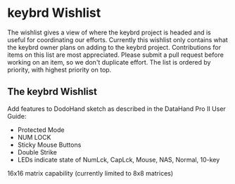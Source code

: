 keybrd Wishlist
===============
The wishlist gives a view of where the keybrd project is headed and is useful for coordinating our efforts.
Currently this wishlist only contains what the keybrd owner plans on adding to the keybrd project.
Contributions for items on this list are most appreciated.
Please submit a pull request before working on an item, so we don't duplicate effort.
The list is ordered by priority, with highest priority on top.

The keybrd Wishlist
-------------------
Add features to DodoHand sketch as described in the DataHand Pro II User Guide:
* Protected Mode
* NUM LOCK
* Sticky Mouse Buttons
* Double Strike
* LEDs indicate state of NumLck, CapLck, Mouse, NAS, Normal, 10-key

16x16 matrix capability (currently limited to 8x8 matrices)
